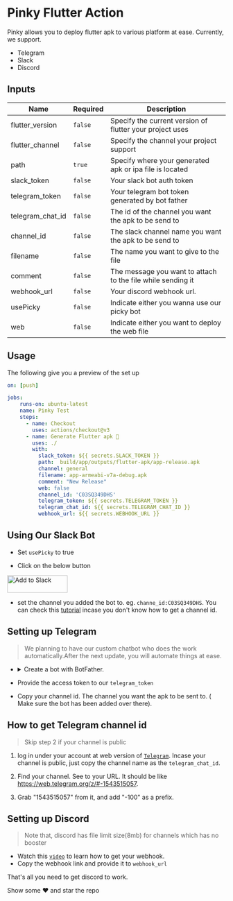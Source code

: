 # Pinky Flutter Action

Pinky allows you to deploy flutter apk to various platform at ease. Currently, we support. 

- Telegram
- Slack
- Discord

## Inputs

| Name                  | Required | Description                                                                                                                                       |
|-----------------------|----------|---------------------------------------------------------------------------------------------------------------------------------------------------|
| flutter_version       | `false`  | Specify the current version of flutter your project uses |
| flutter_channel       | `false`  | Specify the channel your project support                                                                                                            |
| path                  | `true`  | Specify where your generated apk or ipa file is located                                             |
| slack_token           | `false`  | Your slack bot auth token                     |
| telegram_token        | `false`  | Your telegram bot token generated by bot father   |
| telegram_chat_id      | `false`  | The id of the channel you want the apk to be send to                                                                                                          |
| channel_id             | `false`  | The slack channel name you want the apk to be send to                        |
| filename              | `false`  | The name you want to give to the file  |
| comment               | `false`  | The message you want to attach to the file while sending it                                                                                                                                |
| webhook_url     | `false`  |  Your discord webhook url.                                                                                                                             |
| usePicky | `false` |  Indicate either you wanna use our picky bot |
 web | `false` |  Indicate either you want to deploy the web file |
## Usage

The following give you a preview of the set up

`````yaml
on: [push]

jobs:
    runs-on: ubuntu-latest
    name: Pinky Test
    steps:
      - name: Checkout
        uses: actions/checkout@v3
      - name: Generate Flutter apk 🍻
        uses: ./ 
        with:
          slack_token: ${{ secrets.SLACK_TOKEN }}
          path:  build/app/outputs/flutter-apk/app-release.apk
          channel: general
          filename: app-armeabi-v7a-debug.apk
          comment: "New Release"
          web: false
          channel_id: 'C03SQ349DHS'
          telegram_token: ${{ secrets.TELEGRAM_TOKEN }}
          telegram_chat_id: ${{ secrets.TELEGRAM_CHAT_ID }}
          webhook_url: ${{ secrets.WEBHOOK_URL }}

`````

## Using Our Slack Bot
- Set `usePicky` to true

- Click on the below button

<a href="https://slack.com/oauth/v2/authorize?client_id=3905572188451.3906519311234&scope=app_mentions:read,channels:history,chat:write,chat:write.public,commands,groups:history,im:history,im:read,im:write,files:write&user_scope="><img alt="Add to Slack" height="40" width="139" src="https://platform.slack-edge.com/img/add_to_slack.png" srcSet="https://platform.slack-edge.com/img/add_to_slack.png 1x, https://platform.slack-edge.com/img/add_to_slack@2x.png 2x" /></a>

- set the channel you added the bot to. eg. `channe_id:C03SQ349DHS`.
You can check this [tutorial](https://help.socialintents.com/article/148-how-to-find-your-slack-team-id-and-slack-channel-id) incase you don't know how to get a channel id.


## Setting up  Telegram

> We planning to have our custom chatbot who does the work automatically.After the next update, you will automate things at ease.


- <details>
  <summary> Create a bot with BotFather.</summary>
  <ul>
   <li>Start a new conversation with the <a href="https://telegram.me/ botfather">`BotFather`</a></li>

   <li>Send /newbot to create a new Telegram bot.</li>

   <li>When asked, enter a name for the bot.</li>

   <li>Give the Telegram bot a unique username. Note that the bot name must end with the word "bot" (case-insensitive).</li>

   <li>Copy and save the Telegram bot's access token for later steps.</li>
  </ul>
</details>


- Provide the access token to our `telegram_token`

- Copy your channel id. The channel you want the apk to be sent to. ( Make sure the bot has been added over there).


## How to get Telegram channel id

> Skip step 2 if your channel is public

  1. log in under your account at web version of [`Telegram`](https://web.telegram.org). Incase your channel is public, just copy the channel name as the `telegram_chat_id`.

  2. Find your channel. See to your URL. It should be like https://web.telegram.org/z/#-1543515057.

  3. Grab "1543515057" from it, and add "-100" as a prefix.


## Setting up Discord

> Note that, discord has file limit size(8mb) for channels which has no booster

 - Watch this [`video`](https://www.youtube.com/watch?v=wzdZLWonn0Y) to learn how to get your webhook. 
 - Copy the webhook link and provide it to `webhook_url`

 That's all you need to get discord to work.



Show some ❤️ and star the repo



